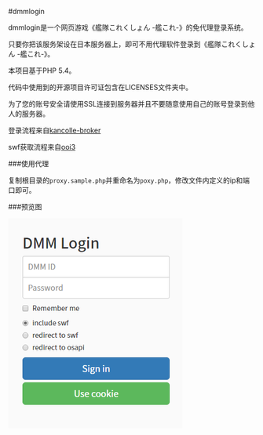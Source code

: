 #dmmlogin

dmmlogin是一个网页游戏《艦隊これくしょん -艦これ-》的免代理登录系统。

只要你把该服务架设在日本服务器上，即可不用代理软件登录到《艦隊これくしょん -艦これ-》。

本项目基于PHP 5.4。

代码中使用到的开源项目许可证包含在LICENSES文件夹中。

为了您的账号安全请使用SSL连接到服务器并且不要随意使用自己的账号登录到他人的服务器。

登录流程来自[kancolle-broker](https://github.com/phoenixlzx/kancolle-broker)

swf获取流程来自[ooi3](https://github.com/acgx/ooi3)

###使用代理

复制根目录的```proxy.sample.php```并重命名为```poxy.php```，修改文件内定义的ip和端口即可。

###预览图

![preview](https://raw.githubusercontent.com/slime7/dmmlogin/master/asset/img/preview.png)
